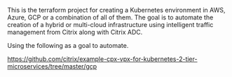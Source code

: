 This is the terraform project for creating a Kubernetes environment in AWS, Azure, GCP or a combination of all of them. The goal is to automate the creation of a hybrid or
multi-cloud infrastructure using intelligent traffic management from Citrix along with Citrix ADC.

Using the following as a goal to automate. 

https://github.com/citrix/example-cpx-vpx-for-kubernetes-2-tier-microservices/tree/master/gcp
